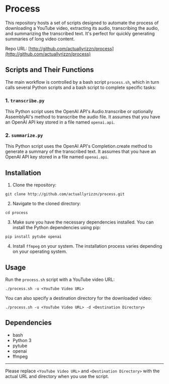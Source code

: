 
# Process

This repository hosts a set of scripts designed to automate the process of downloading a YouTube video, extracting its audio, transcribing the audio, and summarizing the transcribed text. It's perfect for quickly generating summaries of long video content.

Repo URL: [http://github.com/actuallyrizzn/process](http://github.com/actuallyrizzn/process)

## Scripts and Their Functions

The main workflow is controlled by a bash script `process.sh`, which in turn calls several Python scripts and a bash script to complete specific tasks:

### 1. `transcribe.py`
This Python script uses the OpenAI API's Audio.transcribe or optionally AssemblyAI's method to transcribe the audio file. It assumes that you have an OpenAI API key stored in a file named `openai.api`.

### 2. `summarize.py`
This Python script uses the OpenAI API's Completion.create method to generate a summary of the transcribed text. It assumes that you have an OpenAI API key stored in a file named `openai.api`.

## Installation

1. Clone the repository:
```
git clone http://github.com/actuallyrizzn/process.git
```
2. Navigate to the cloned directory:
```
cd process
```
3. Make sure you have the necessary dependencies installed. You can install the Python dependencies using pip:
```
pip install pytube openai
```
4. Install `ffmpeg` on your system. The installation process varies depending on your operating system.

## Usage

Run the `process.sh` script with a YouTube video URL:

```
./process.sh -u <YouTube Video URL>
```

You can also specify a destination directory for the downloaded video:

```
./process.sh -u <YouTube Video URL> -d <Destination Directory>
```

## Dependencies

- bash
- Python 3
- pytube
- openai
- ffmpeg

---

Please replace `<YouTube Video URL>` and `<Destination Directory>` with the actual URL and directory when you use the script.
